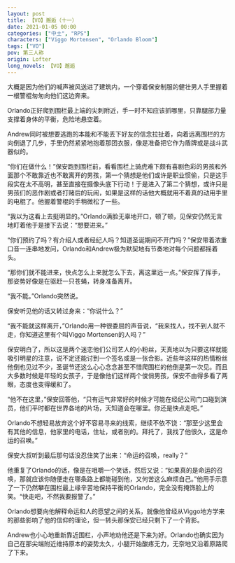 ```yaml
---
layout: post
title: 【VO】邂逅（十一）
date: 2021-01-05 00:00
categories: ["中土", "RPS"]
characters: ["Viggo Mortensen", "Orlando Bloom"]
tags: ["VO"]
pov: 第三人称
origin: Lofter
long_novels: 【VO】邂逅
---
```


大概是因为他们的喊声被风送进了建筑内，一个穿着保安制服的健壮男人手里握着一根警棍匆匆向他们这边奔来。

Orlando正好爬到围栏最上端的尖刺附近，手一时不知应该抓哪里，只靠腿部力量支撑着身体的平衡，危险地悬空着。

Andrew同时被想要逃跑的本能和不能丢下好友的信念拉扯着，向着远离围栏的方向倒退了几步，手里仍然紧紧地抱着那团衣服，像是准备把它作为盾牌或是战斗武器似的。

“你们在做什么！”保安跑到围栏前，看看围栏上骑虎难下颇有喜剧色彩的男孩和外面那个不敢靠近也不敢离开的男孩，第一个猜想是他们或许是职业惯偷，只是这手段实在太不高明，甚至直接在摄像头底下行动！于是进入了第二个猜想，或许只是男孩们的恶作剧或者打赌后的玩闹，如果是这样的话他大概就用不着真的动用手里的电棍了。他握着警棍的手稍微松了一些。

“我以为这看上去挺明显的。”Orlando满脸无辜地开口，顿了顿，见保安仍然无言地盯着他于是接下去说：“想要进来。”

“你们预约了吗？有介绍人或者经纪人吗？知道圣诞期间不开门吗？”保安带着浓重口音一连串地发问，Orlando和Andrew极为默契地有节奏地对每个问题都摇着头。

“那你们就不能进来，快点怎么上来就怎么下去，离这里远一点。”保安挥了挥手，那姿势好像是在驱赶一只苍蝇，转身准备离开。

“我不能。”Orlando突然说。

保安听见他的话又转过身来：“你说什么？”

“我不能就这样离开，”Orlando用一种很委屈的声音说，“我来找人，找不到人就不走，你知道这里有个叫Viggo Mortensen的人吗？”

保安明白了，所以这是两个迷恋他们公司艺人的小粉丝，天真地以为只要这样就能吸引明星的注意，说不定还能讨到一个签名或是一张合影。近些年这样的热情粉丝他倒也见过不少，圣诞节还这么心心念念甚至不惜爬围栏的他倒是第一次见。而且大多数时候是年轻的女孩子，于是像他们这样两个俊俏男孩，保安不由得多看了两眼，态度也变得缓和了。

“他不在这里，”保安回答他，“只有运气非常好的时候才可能在经纪公司门口碰到演员，他们平时都在世界各地的片场，天知道会在哪里。你还是快点走吧。”

Orlando不想轻易放弃这个好不容易寻来的线索，继续不依不饶：“那至少这里会有其他的信息，他家里的电话，住址，或者别的。拜托了，我找了他很久，这是命运的召唤。”

保安大叔听到最后那句话没忍住笑了出来：“命运的召唤，really？”

他重复了Orlando的话，像是在咀嚼一个笑话，然后又说：“如果真的是命运的召唤，那就应该你随便走在哪条路上都能碰到他，又何苦这么麻烦自己。”他用手示意了一下仍然攀在围栏最上缘辛苦地保持平衡的Orlando，完全没有掩饰脸上的笑。“快走吧，不然我要报警了。”

Orlando想要向他解释命运和人的愿望之间的关系，就像他曾经从Viggo地方学来的那些影响了他的信仰的理论，但一转头那保安已经只剩下了一个背影。

Andrew也小心地重新靠近围栏，小声地劝他还是下来为好。Orlando也确实因为自己在那尖端附近维持原本的姿势太久，小腿开始酸疼无力，无奈地又沿着原路爬了下来。
